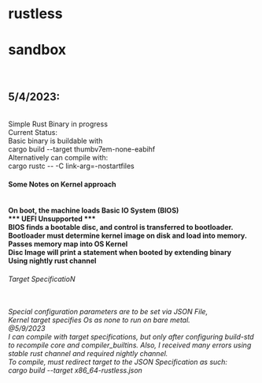 # rustless
<h1>sandbox</h1><br>
<h2>5/4/2023:</h2><br>
Simple Rust Binary in progress<br> 
Current Status: <br>
Basic binary is buildable with <br>
cargo build --target thumbv7em-none-eabihf<br>
Alternatively can compile with: <br>
cargo rustc -- -C link-arg=-nostartfiles <br>
<h4>Some Notes on Kernel approach <h4><br>
On boot, the machine loads Basic IO System (BIOS) <br>
*** UEFI Unsupported *** <br>
BIOS finds a bootable disc, and control is transferred to bootloader.  <br>
Bootloader must determine kernel image on disk and load into memory. <br>
Passes memory map into OS Kernel <br>
Disc Image will print a statement when booted by extending binary <br>
Using nightly rust channel <br>
<h6> Target SpecificatioN <h6> <br>
Special configuration parameters are to be set via JSON File, <br>
Kernel target specifies Os as none to run on bare metal.<br>
@5/9/2023<br>
I can compile with target specifications, but only after configuring build-std to recompile core and compiler_builtins.  Also, I received many errors using stable rust channel and required nightly channel.<br>
To compile, must redirect target to the JSON Specification as such: <br>
cargo build --target x86_64-rustless.json

